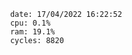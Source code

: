 

                date: 17/04/2022 16:22:52
                cpu: 0.1%
                ram: 19.1%
                cycles: 8820

                         